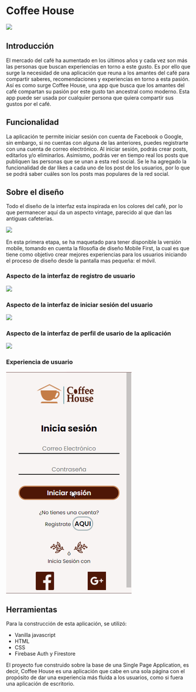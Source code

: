# Coffee House

![](https://scontent.faca1-1.fna.fbcdn.net/v/t1.0-9/162710002_10219178131819972_4434960551672844343_n.jpg?_nc_cat=105&ccb=1-3&_nc_sid=730e14&_nc_eui2=AeHQf_BmEqYy48CLEs6TbUcOnAWUs2_hnGScBZSzb-GcZEFUE5KZFEXHyg8l0oBVTmc&_nc_ohc=l18pTsZe63sAX__AMmi&_nc_ht=scontent.faca1-1.fna&oh=1c601f8632d03da4b938093cb182dc0d&oe=607E8280)

## Introducción

El mercado del café ha aumentado en los últimos años y cada vez son más las personas que buscan experiencias en torno a este gusto. Es por ello que surge la necesidad de una aplicación que reuna  a los amantes del café para compartir saberes, recomendaciones y experiencias en torno a esta pasión.
Así es como surge Coffee House, una app que busca que los amantes del café compartan su pasión por este gusto tan ancestral como moderno.
Esta app puede ser usada por cualquier persona que quiera compartir sus gustos por el café.

## Funcionalidad

La aplicación te permite iniciar sesión con cuenta de Facebook o Google, sin embargo, si no cuentas con alguna de las anteriores, puedes registrarte con una cuenta de correo electrónico.
Al iniciar sesión,  podrás crear posts, editarlos y/o eliminarlos. Asimismo, podrás ver en tiempo real los posts que publiquen las personas que se unan a esta red social. Se le ha agregado la funcionalidad de dar likes a cada uno de los post de los usuarios, por lo que se podrá saber cuáles son los posts mas populares de la red social.

## Sobre el diseño

Todo el diseño de la interfaz esta inspirada en los colores del café, por lo que permanecer aquí da un aspecto vintage, parecido al que dan las antiguas cafeterías.

![](https://scontent.faca1-1.fna.fbcdn.net/v/t1.0-9/163519292_10219178116459588_8182797886810818609_o.jpg?_nc_cat=108&ccb=1-3&_nc_sid=730e14&_nc_eui2=AeE5IqDhY2LdDPwCzr7tjbxcOkr5AtkqlDk6SvkC2SqUOcKL19svgnKr6X3_byVXCcQ&_nc_ohc=pZ-1URqX6QIAX9bgaBG&_nc_ht=scontent.faca1-1.fna&oh=ad56bca2a5dc711ecd5e9c5d57ee5eb7&oe=607D4049)

En esta primera etapa, se ha maquetado para tener disponible la versión mobile, tomando en cuenta la filosofía de diseño Mobile First, la cual es 
que tiene como objetivo crear mejores experiencias para los usuarios iniciando el proceso de diseño desde la pantalla mas pequeña: el móvil.

### Aspecto de la interfaz de registro de usuario

![](https://scontent.faca1-1.fna.fbcdn.net/v/t1.0-9/164498119_10219184443417758_3486388479969790919_n.jpg?_nc_cat=102&ccb=1-3&_nc_sid=730e14&_nc_eui2=AeG0hOXmN8PWrYruyw4RcWO2sPLv-A98uZCw8u_4D3y5kC6q3Js0fQ4iLvvhSO9-oj8&_nc_ohc=OxXjIEIS_DEAX955aLc&_nc_oc=AQkxeXwDzmupx2pi-G_ui39bvkF8iM9AUmnMId5Us1oFMfz-g11guSZDxc9hEiWMxk9TKEDJlyYPO2nViHJ1ouSf&_nc_ht=scontent.faca1-1.fna&oh=10173f5a2cc17cbfbb0626d32c0c8cde&oe=60801DED)

### Aspecto de la interfaz de iniciar sesión del usuario

![](https://scontent.faca1-1.fna.fbcdn.net/v/t1.0-9/164069619_10219184448497885_5526802542949984098_n.jpg?_nc_cat=105&ccb=1-3&_nc_sid=730e14&_nc_eui2=AeGFw_W37S9oSWKgAU7u2gSvr-KleZSwHvOv4qV5lLAe8_IWS4RDP9AsBNpKDJdA2rM&_nc_ohc=RL8hUk5q0GkAX98JL5b&_nc_ht=scontent.faca1-1.fna&oh=809a0d4461aceb6c48790cb84617253f&oe=607F25EB)

### Aspecto de la interfaz de perfil de usario de la aplicación

![](https://scontent.faca1-1.fna.fbcdn.net/v/t1.0-9/164061914_10219184482098725_3386130344202421151_n.jpg?_nc_cat=109&ccb=1-3&_nc_sid=730e14&_nc_eui2=AeEb2Rj885Jy8WNg55ZBGFRDiHXT4iPLBISIddPiI8sEhFsYftIRJbhzQw6vNMKn2AA&_nc_ohc=S30FpWzcyugAX8rgmfb&_nc_ht=scontent.faca1-1.fna&oh=fa2ea94114d2f1a05a38f4d87da73bf2&oe=608056F8)

### Experiencia de usuario
![](/src/assets/RS-Video.gif)

## Herramientas 

Para la construcción de esta aplicación, se utilizó:
* Vanilla javascript
* HTML
* CSS
* Firebase Auth y Firestore

El proyecto fue construido sobre la base de una Single Page Application, es decir, Coffee House es una aplicación que cabe en una sola página con el propósito de dar una experiencia más fluida a los usuarios, como si fuera una aplicación de escritorio.